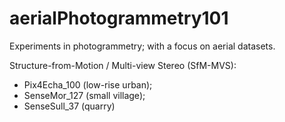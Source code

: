 # aerialPhotogrammetry101

Experiments in photogrammetry; with a focus on aerial datasets.

Structure-from-Motion / Multi-view Stereo (SfM-MVS):
- Pix4Echa_100 (low-rise urban);
- SenseMor_127 (small village);
- SenseSull_37 (quarry)
